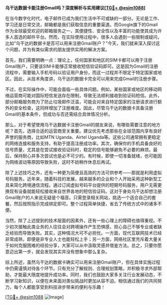 **乌干达数据卡能注册Gmail吗？深度解析与实用建议[[TG💪+ @esim1088](https://t.me/s/esim1088)]**

在当今数字化时代，电子邮件已成为我们生活中不可或缺的一部分。无论是工作、学习还是日常交流，邮箱都是我们获取信息的重要渠道。而Google旗下的Gmail作为全球最受欢迎的邮箱服务之一，其便捷性、安全性以及丰富的功能使其成为许多人首选的邮件平台。然而，在实际使用过程中，很多人会遇到一些限制或疑问，比如“乌干达的数据卡是否可以用来注册Gmail账户？”今天，我们就来深入探讨这个问题，并为有类似需求的朋友提供实用的解决方案。

首先，我们需要明确一点：理论上，任何国家和地区的SIM卡都可以用于注册Gmail账户，只要该SIM卡能够正常接收短信验证码即可。这是因为Gmail的注册流程中，需要输入手机号码以验证用户身份，而这一过程并不限定于特定国家或地区。因此，从技术角度讲，乌干达的数据卡完全可以用来完成Gmail的注册步骤。

不过，在实际操作中，可能会面临一些具体问题。例如，某些国家或地区的移动网络运营商可能对国际短信发送存在限制，导致无法顺利接收到验证码短信。此外，部分邮箱服务商为了防止垃圾邮件泛滥，可能会对来自特定国家的注册请求进行额外的安全检查，这同样增加了注册难度。因此，尽管乌干达的数据卡具备注册Gmail的基本条件，但成功与否还需结合具体情况分析。

那么，对于希望使用乌干达数据卡注册Gmail的朋友来说，有哪些需要注意的地方呢？首先，选择合适的运营商至关重要。建议优先考虑那些在全球范围内享有良好声誉的服务商，比如MTN Uganda、Airtel Uganda等。这些公司通常拥有更稳定的网络连接和服务支持，有助于提高注册成功率。其次，确保你的手机具备良好的信号质量，尤其是在尝试接收验证码时，稳定的信号能够避免不必要的麻烦。最后，保持耐心并多次尝试也是必不可少的。有时候，即使一切准备就绪，也可能因为网络波动等原因导致失败，这时不妨稍作休息后再试。

除了上述技巧之外，还有一种更为简便且高效的方法可供参考——那就是利用虚拟号码服务。近年来，随着科技的发展，越来越多的企业和个人开始采用这种新型工具来简化跨境通信流程。通过订阅虚拟号码平台提供的短期号码服务，用户无需更换现有设备就能轻松接收来自世界各地的短信验证码。这对于身处乌干达却想注册Gmail账户的人来说无疑是个福音。只需登录相关网站，挑选一个适合自己的套餐，然后按照指示完成绑定即可。整个过程简单快捷，省去了传统方式中的诸多不便。

当然，除了上述提到的技术层面的因素外，还有一些心理上的障碍也值得重视。不少初次接触此类业务的人往往会对跨境操作产生恐惧感，担心自己不够专业或者缺乏经验而导致失败。其实，这种情况大可不必担忧。一方面，现代互联网技术已经非常成熟，即便是非专业人士也能轻松上手；另一方面，网络社区里充斥着大量关于如何克服困难的经验分享，大家可以从中汲取灵感并借鉴方法。总之，只要你愿意迈出第一步，就会发现其实并没有想象中那么复杂。

综上所述，虽然乌干达的数据卡确实可以用来注册Gmail账户，但在具体实施过程中仍需谨慎对待各个环节。只有充分了解规则、合理规划策略，并积极寻求外部帮助，才能最大限度地提升成功率。同时，我们也鼓励大家多关注行业发展动态，不断学习新知识，以便在未来面对类似挑战时更加从容不迫。相信通过我们的共同努力，每个人都能享受到科技进步带来的便利与乐趣！

[[TG💪+ @esim1088](https://t.me/s/esim1088) ![Image](https://i.postimg.cc/4NQfJmqS/Snipaste-2025-05-13-00-14-12.png)]